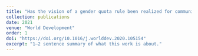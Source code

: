 ```yaml
---
title: "Has the vision of a gender quota rule been realized for community-based water management committees in Kenya?"
collection: publications
date: 2021
venue: "World Development"
order: 1
doi: "https://doi.org/10.1016/j.worlddev.2020.105154"
excerpt: "1–2 sentence summary of what this work is about."
---
```

